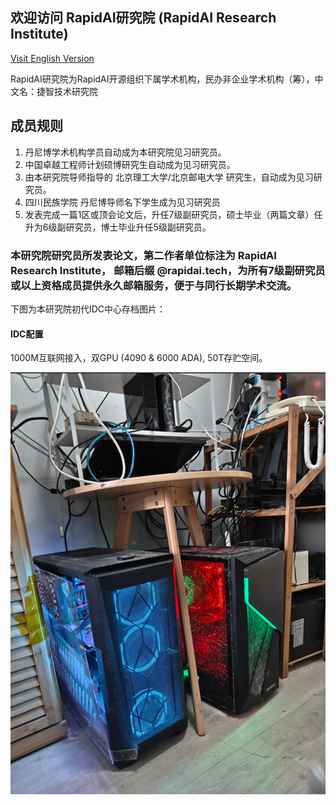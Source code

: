 
## 欢迎访问 RapidAI研究院 (RapidAI Research Institute)

[Visit English Version](index_en.md)


RapidAI研究院为RapidAI开源组织下属学术机构，民办非企业学术机构（筹），中文名：捷智技术研究院
## 成员规则 
1. 丹尼博学术机构学员自动成为本研究院见习研究员。
2. 中国卓越工程师计划硕博研究生自动成为见习研究员。
3. 由本研究院导师指导的 北京理工大学/北京邮电大学 研究生，自动成为见习研究员。
4. 四川民族学院 丹尼博导师名下学生成为见习研究员
5. 发表完成一篇1区或顶会论文后，升任7级副研究员，硕士毕业（两篇文章）任升为6级副研究员，博士毕业升任5级副研究员。

### 本研究院研究员所发表论文，第二作者单位标注为 RapidAI Research Institute， 邮箱后缀 @rapidai.tech，为所有7级副研究员或以上资格成员提供永久邮箱服务，便于与同行长期学术交流。


下图为本研究院初代IDC中心存档图片：

#### IDC配置
1000M互联网接入，双GPU (4090 & 6000 ADA), 50T存贮空间。

![image size](images/IDC-V1.png)

